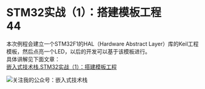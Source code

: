 # STM32实战（1）：搭建模板工程<br />44
本次例程会建立一个STM32F1的HAL（Hardware Abstract Layer）库的Keil工程模板，然后点亮一个LED，以后的开发可以基于该模板进行。  
具体讲解见下面文章：  
[嵌入式技术栈.STM32实战（1）：搭建模板工程](https://mp.weixin.qq.com/s/0RxuhL8J0ezDTcYmPLyBCg)  

<img src="https://img-blog.csdnimg.cn/5bfc5626e49c4d88a9e22ecf0cf35f13.png" alt="关注我的公众号：嵌入式技术栈" title="扫一扫关注我，获取更多资源。">
